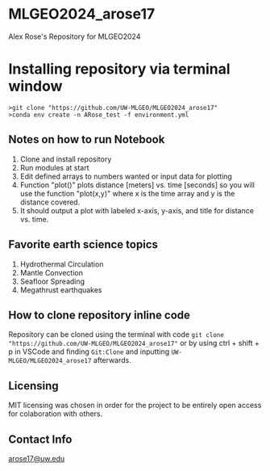 # MLGEO2024_arose17
Alex Rose's Repository for MLGEO2024

# Installing repository via terminal window

```
>git clone "https://github.com/UW-MLGEO/MLGEO2024_arose17" 
>conda env create -n ARose_test -f environment.yml
```

## Notes on how to run Notebook

1. Clone and install repository
2. Run modules at start
3. Edit defined arrays to numbers wanted or input data for plotting
4. Function "plot()" plots distance [meters] vs. time [seconds] so you will use the function "plot(x,y)" where x is the time array and y is the distance covered.
5. It should output a plot with labeled x-axis, y-axis, and title for distance vs. time.

## Favorite earth science topics

1. Hydrothermal Circulation
2. Mantle Convection
3. Seafloor Spreading
4. Megathrust earthquakes

## How to clone repository inline code

Repository can be cloned using the terminal with code `git clone "https://github.com/UW-MLGEO/MLGEO2024_arose17"` or by using ctrl + shift + p in VSCode and finding `Git:Clone` and inputting `UW-MLGEO/MLGEO2024_arose17` afterwards.

## Licensing

MIT licensing was chosen in order for the project to be entirely open access for colaboration with others.

## Contact Info

arose17@uw.edu
